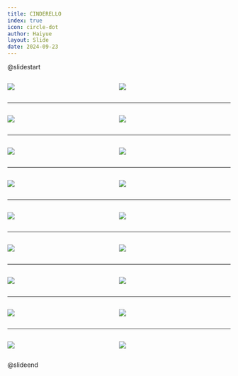 ```yaml
---
title: CINDERELLO
index: true
icon: circle-dot
author: Haiyue
layout: Slide
date: 2024-09-23
---
```

 
@slidestart

<div style="display:flex">
<div style="flex:1">

![](https://raw.githubusercontent.com/yclord/reading/refs/heads/master/english/Level-L/CINDERELLO/001.webp)
</div>
<div style="flex:1">

![](https://raw.githubusercontent.com/yclord/reading/refs/heads/master/english/Level-L/CINDERELLO/002.webp)
</div>
</div>

---

<div style="display:flex">
<div style="flex:1">

![](https://raw.githubusercontent.com/yclord/reading/refs/heads/master/english/Level-L/CINDERELLO/003.webp)
</div>
<div style="flex:1">

![](https://raw.githubusercontent.com/yclord/reading/refs/heads/master/english/Level-L/CINDERELLO/004.webp)
</div>
</div>

---

<div style="display:flex">
<div style="flex:1">

![](https://raw.githubusercontent.com/yclord/reading/refs/heads/master/english/Level-L/CINDERELLO/005.webp)
</div>
<div style="flex:1">

![](https://raw.githubusercontent.com/yclord/reading/refs/heads/master/english/Level-L/CINDERELLO/006.webp)
</div>
</div>

---

<div style="display:flex">
<div style="flex:1">

![](https://raw.githubusercontent.com/yclord/reading/refs/heads/master/english/Level-L/CINDERELLO/007.webp)
</div>
<div style="flex:1">

![](https://raw.githubusercontent.com/yclord/reading/refs/heads/master/english/Level-L/CINDERELLO/008.webp)
</div>
</div>

---

<div style="display:flex">
<div style="flex:1">

![](https://raw.githubusercontent.com/yclord/reading/refs/heads/master/english/Level-L/CINDERELLO/009.webp)
</div>
<div style="flex:1">

![](https://raw.githubusercontent.com/yclord/reading/refs/heads/master/english/Level-L/CINDERELLO/010.webp)
</div>
</div>

---

<div style="display:flex">
<div style="flex:1">

![](https://raw.githubusercontent.com/yclord/reading/refs/heads/master/english/Level-L/CINDERELLO/011.webp)
</div>
<div style="flex:1">

![](https://raw.githubusercontent.com/yclord/reading/refs/heads/master/english/Level-L/CINDERELLO/012.webp)
</div>
</div>

---

<div style="display:flex">
<div style="flex:1">

![](https://raw.githubusercontent.com/yclord/reading/refs/heads/master/english/Level-L/CINDERELLO/013.webp)
</div>
<div style="flex:1">

![](https://raw.githubusercontent.com/yclord/reading/refs/heads/master/english/Level-L/CINDERELLO/014.webp)
</div>
</div>

---

<div style="display:flex">
<div style="flex:1">

![](https://raw.githubusercontent.com/yclord/reading/refs/heads/master/english/Level-L/CINDERELLO/015.webp)
</div>
<div style="flex:1">

![](https://raw.githubusercontent.com/yclord/reading/refs/heads/master/english/Level-L/CINDERELLO/016.webp)
</div>
</div>

---

<div style="display:flex">
<div style="flex:1">

![](https://raw.githubusercontent.com/yclord/reading/refs/heads/master/english/Level-L/CINDERELLO/017.webp)
</div>
<div style="flex:1">

![](https://raw.githubusercontent.com/yclord/reading/refs/heads/master/english/Level-L/CINDERELLO/018.webp)
</div>
</div>

@slideend